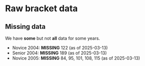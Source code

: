 # Raw bracket data

## Missing data

We have **some** but not **all** data for some years.

- Novice 2004: **MISSING** 122 (as of 2025-03-13)
- Senior 2004: **MISSING** 189 (as of 2025-03-13)
- Novice 2005: **MISSING** 84, 95, 101, 108, 115 (as of 2025-03-13)

